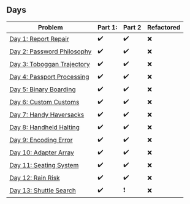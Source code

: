 ## Days

| Problem | Part 1: | Part 2 | Refactored |
| ------- | ------- | ------ | ---------- |
| [Day 1: Report Repair](2020day1) | :heavy_check_mark: | :heavy_check_mark: | :x: |
| [Day 2: Password Philosophy](2020day2) | :heavy_check_mark: | :heavy_check_mark: | :x: |
| [Day 3: Toboggan Trajectory](2020day3) | :heavy_check_mark: | :heavy_check_mark: | :x: |
| [Day 4: Passport Processing](2020day4) | :heavy_check_mark: | :heavy_check_mark: | :x: |
| [Day 5: Binary Boarding](2020day5) | :heavy_check_mark: | :heavy_check_mark: | :x: |
| [Day 6: Custom Customs](2020day6) | :heavy_check_mark: | :heavy_check_mark: | :x: |
| [Day 7: Handy Haversacks](2020day7) | :heavy_check_mark: | :heavy_check_mark: | :x: |
| [Day 8: Handheld Halting](2020day8) | :heavy_check_mark: | :heavy_check_mark: | :x: |
| [Day 9: Encoding Error](2020day9) | :heavy_check_mark: | :heavy_check_mark: | :x: |
| [Day 10: Adapter Array](2020day10) | :heavy_check_mark: | :heavy_check_mark: | :x: |
| [Day 11: Seating System](2020day11) | :heavy_check_mark: | :heavy_check_mark: | :x: |
| [Day 12: Rain Risk](2020day12) | :heavy_check_mark: | :heavy_check_mark: | :x: |
| [Day 13: Shuttle Search](2020day13) | :heavy_check_mark: | :heavy_exclamation_mark: | :x: |